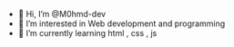 - 👋 Hi, I’m @M0hmd-dev
- 👀 I’m interested in Web development and programming
- 🌱 I’m currently learning html , css , js
